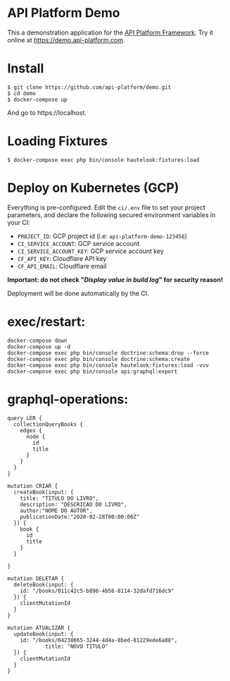 API Platform Demo
=================

This a demonstration application for the [API Platform Framework](https://api-platform.com).
Try it online at <https://demo.api-platform.com>.

Install
=======

    $ git clone https://github.com/api-platform/demo.git
    $ cd demo
    $ docker-compose up

And go to https://localhost.

Loading Fixtures
================

    $ docker-compose exec php bin/console hautelook:fixtures:load

Deploy on Kubernetes (GCP)
==========================

Everything is pre-configured. Edit the `ci/.env` file to set your project parameters, and declare the following secured
environment variables in your CI:

 * `PROJECT_ID`: GCP project id (i.e: `api-platform-demo-123456`)
 * `CI_SERVICE_ACCOUNT`: GCP service account
 * `CI_SERVICE_ACCOUNT_KEY`: GCP service account key
 * `CF_API_KEY`: Cloudflare API key
 * `CF_API_EMAIL`: Cloudflare email

**Important: do not check "_Display value in build log_" for security reason!**

Deployment will be done automatically by the CI.

exec/restart:
=============
```
docker-compose down
docker-compose up -d
docker-compose exec php bin/console doctrine:schema:drop --force
docker-compose exec php bin/console doctrine:schema:create
docker-compose exec php bin/console hautelook:fixtures:load -vvv
docker-compose exec php bin/console api:graphql:export
```

graphql-operations:
===================
```
query LER {
  collectionQueryBooks {
    edges {
      node {
        id
        title
      }
    }
  }
}

mutation CRIAR {
  createBook(input: {
    title: "TITULO DO LIVRO",
    description: "DESCRICAO DO LIVRO",
    author:"NOME DO AUTOR",
    publicationDate:"2020-02-28T00:00:00Z"
  }) {
    book {
      id
      title
    }
  }

}

mutation DELETAR {
  deleteBook(input: {
    id: "/books/011c42c5-b896-4b56-8114-32dafd716dc9"
  }) {
    clientMutationId
  }
}

mutation ATUALIZAR {
  updateBook(input: {
    id: "/books/04238665-3244-4d4a-8bed-81229ede6a88",
			title: "NOVO TITULO"
  }) {
    clientMutationId
  }
}
```
